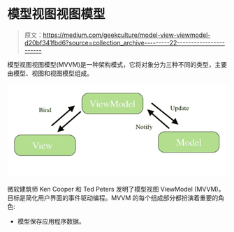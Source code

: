 # 模型视图视图模型

> 原文：<https://medium.com/geekculture/model-view-viewmodel-d20bf341fbd6?source=collection_archive---------22----------------------->

模型视图视图模型(MVVM)是一种架构模式，它将对象分为三种不同的类型，主要由模型、视图和视图模型组成。

![](img/d61113f225eb0e9ccd4a854107abba46.png)

微软建筑师 Ken Cooper 和 Ted Peters 发明了模型视图 ViewModel (MVVM)。目标是简化用户界面的事件驱动编程。MVVM 的每个组成部分都扮演着重要的角色:

*   模型保存应用程序数据。